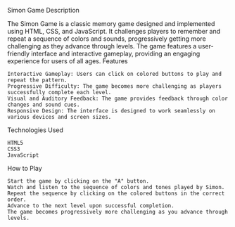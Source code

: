 Simon Game
Description

The Simon Game is a classic memory game designed and implemented using HTML, CSS, and JavaScript. It challenges players to remember and repeat a sequence of colors and sounds, progressively getting more challenging as they advance through levels. The game features a user-friendly interface and interactive gameplay, providing an engaging experience for users of all ages.
Features

    Interactive Gameplay: Users can click on colored buttons to play and repeat the pattern.
    Progressive Difficulty: The game becomes more challenging as players successfully complete each level.
    Visual and Auditory Feedback: The game provides feedback through color changes and sound cues.
    Responsive Design: The interface is designed to work seamlessly on various devices and screen sizes.

Technologies Used

    HTML5
    CSS3
    JavaScript

How to Play

    Start the game by clicking on the "A" button.
    Watch and listen to the sequence of colors and tones played by Simon.
    Repeat the sequence by clicking on the colored buttons in the correct order.
    Advance to the next level upon successful completion.
    The game becomes progressively more challenging as you advance through levels.
